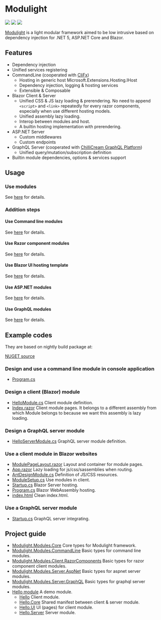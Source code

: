 # Modulight

![](https://github.com/StardustDL/modulight/workflows/CI/badge.svg) ![](https://img.shields.io/github/license/StardustDL/modulight.svg) [![](https://buildstats.info/nuget/Modulight.Modules.Core)](https://www.nuget.org/packages/Modulight.Modules.Core/)

[Modulight](https://github.com/StardustDL/modulight) is a light modular framework aimed to be low intrusive based on dependency injection for .NET 5, ASP.NET Core and Blazor.

## Features

- Dependency injection
- Unified services registering
- CommandLine (cooperated with [CliFx](https://github.com/Tyrrrz/CliFx))
  - Hosting in generic host Microsoft.Extensions.Hosting.IHost
  - Dependency injection, logging & hosting services
  - Extensible & Composable
- Blazor Client & Server
  - Unified CSS & JS lazy loading & prerendering. No need to append `<script>` and `<link>` repeatedly for every razor components, especially when use different hosting models.
  - Unified assembly lazy loading.
  - Interop between modules and host.
  - A builtin hosting implementation with prerendering.
- ASP.NET Server
  - Custom middlewares
  - Custom endpoints
- GraphQL Server (cooperated with [ChilliCream GraphQL Platform](https://github.com/ChilliCream/hotchocolate))
  - Unified query/mutation/subscription definition
- Builtin module dependencies, options & services support

## Usage

### Use modules

See [here](./src/Modulight.Modules.Core/README.md) for details.

### Addition steps

#### Use Command line modules

See [here](./src/Modulight.Modules.CommandLine/README.md) for details.

#### Use Razor component modules

See [here](./src/Modulight.Modules.Client.RazorComponents/README.md) for details.

#### Use Blazor UI hosting template

See [here](./src/Modulight.UI.Blazor/README.md) for details.

#### Use ASP.NET modules

See [here](./src/Modulight.Modules.Server.AspNet/README.md) for details.

#### Use GraphQL modules

See [here](./src/Modulight.Modules.Server.GraphQL/README.md) for details.

## Example codes

They are based on nightly build package at: 

[NUGET source](https://sparkshine.pkgs.visualstudio.com/StardustDL/_packaging/feed/nuget/v3/index.json)

### Design and use a command line module in console application

- [Program.cs](https://github.com/StardustDL/modulight/blob/master/test/Test.CommandLine/Program.cs)

### Design a client (Blazor) module

- [HelloModule.cs](https://github.com/StardustDL/modulight/blob/master/src/modules/hello/Delights.Modules.Hello/HelloModule.cs) Client module definition.
- [Index.razor](https://github.com/StardustDL/modulight/blob/master/src/modules/hello/Delights.Modules.Hello.UI/Pages/Index.razor) Client module pages. It belongs to a different assembly from which Module belongs to because we want this assembly is lazy loading.

### Design a GraphQL server module

- [HelloServerModule.cs](https://github.com/StardustDL/modulight/blob/master/src/modules/hello/Delights.Modules.Hello.Server/HelloServerModule.cs) GraphQL server module definition.

### Use a client module in Blazor websites

- [ModulePageLayout.razor](https://github.com/StardustDL/modulight/blob/master/src/Modulight.UI.Blazor/Layouts/ModulePageLayout.razor) Layout and container for module pages.
- [App.razor](https://github.com/StardustDL/modulight/blob/master/src/Modulight.UI.Blazor/App.razor) Lazy loading for js/css/sassemblies when routing.
- [AntDesignModule.cs](https://github.com/StardustDL/razorcomponents/blob/master/src/AntDesigns/AntDesignModule.cs) Definition of JS/CSS resources.
- [ModuleSetup.cs](https://github.com/StardustDL/delights/blob/master/src/Delights.Client.Shared/ModuleSetup.cs) Use modules in client.
- [Startup.cs](https://github.com/StardustDL/modulight/blob/master/test/Test.Modulights.UI/Startup.cs) Blazor Server hosting.
- [Program.cs](https://github.com/StardustDL/modulight/blob/master/test/Test.Modulights.UI.Wasm/Program.cs) Blazor WebAssembly hosting.
- [index.html](https://github.com/StardustDL/modulight/blob/master/test/Test.Modulights.UI.Wasm/wwwroot/index.html) Clean index.html.

### Use a GraphQL server module

- [Startup.cs](https://github.com/StardustDL/delights/blob/master/src/Delights.Api/Startup.cs) GraphQL server integrating.

## Project guide

- [Modulight.Modules.Core](./src/Modulight.Modules.Core/) Core types for Modulight framework.
- [Modulight.Modules.CommandLine](./src/Modulight.Modules.CommandLine/) Basic types for command line modules.
- [Modulight.Modules.Client.RazorComponents](./src/Modulight.Modules.Client.RazorComponents/) Basic types for razor component client modules.
- [Modulight.Modules.Server.AspNet](./src/Modulight.Modules.Server.AspNet/) Basic types for aspnet server modules.
- [Modulight.Modules.Server.GraphQL](./src/Modulight.Modules.Server.GraphQL/) Basic types for graphql server modules.
- [Hello module](./src/modules/hello/) A demo module.
  - [Hello](./src/modules/hello/Delights.Modules.Hello) Client module.
  - [Hello.Core](./src/modules/hello/Delights.Modules.Hello.Core) Shared manifest between client & server module.
  - [Hello.UI](./src/modules/hello/Delights.Modules.Hello.UI) UI (pages) for client module.
  - [Hello.Server](./src/modules/hello/Delights.Modules.Hello.Server) Server module.